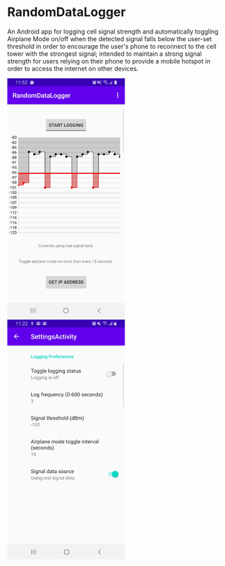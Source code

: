 # RandomDataLogger
An Android app for logging cell signal strength and automatically toggling Airplane Mode on/off when the detected signal falls below the user-set 
threshold in order to encourage the user's phone to reconnect to the cell tower with the strongest signal; intended to maintain a strong signal strength 
for users relying on their phone to provide a mobile hotspot in order to access the internet on other devices.


<p float="left">
  <img src="https://github.com/nina-af/RandomDataLogger/blob/master/RandomDataLogger_sh1.jpg" alt="Main Activity" width="270" height="550" />
  <img src="https://github.com/nina-af/RandomDataLogger/blob/master/RandomDataLogger_sg2.jpg" alt="Main Activity" width="270" height="550" />
</p>



